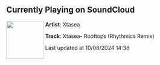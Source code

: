 ## Currently Playing on SoundCloud

[<img align="left" width="100" src="https://i1.sndcdn.com/artworks-TCpYdkeKPDDoXrc3-N7Jyeg-t500x500.jpg">](https://soundcloud.com/rhythmics/rooftopsremix?in=saxurn/sets/plaesthetics)

**Artist**: Xtasea 

**Track**: Xtasea- Rooftops (Rhythmics Remix)

Last updated at 10/08/2024 14:38
